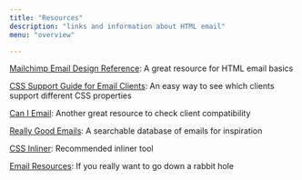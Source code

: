 ```yaml
---
title: "Resources"
description: "links and information about HTML email"
menu: "overview"

---
```


<a href="https://templates.mailchimp.com/" target="_blank">Mailchimp Email Design Reference</a>: A great resource for HTML email basics

<a href="https://www.campaignmonitor.com/css/" target="_blank">CSS Support Guide for Email Clients</a>: An easy way to see which clients support different CSS properties

<a href="https://www.caniemail.com/" target="_blank">Can I Email</a>: Another great resource to check client compatibility

<a href="https://reallygoodemails.com/" target="_blank">Really Good Emails</a>: A searchable database of emails for inspiration

<a href="https://htmlemail.io/inline/" target="_blank">CSS Inliner</a>: Recommended inliner tool

<a href="https://emailresourc.es/" target="_blank">Email Resources</a>: If you really want to go down a rabbit hole
